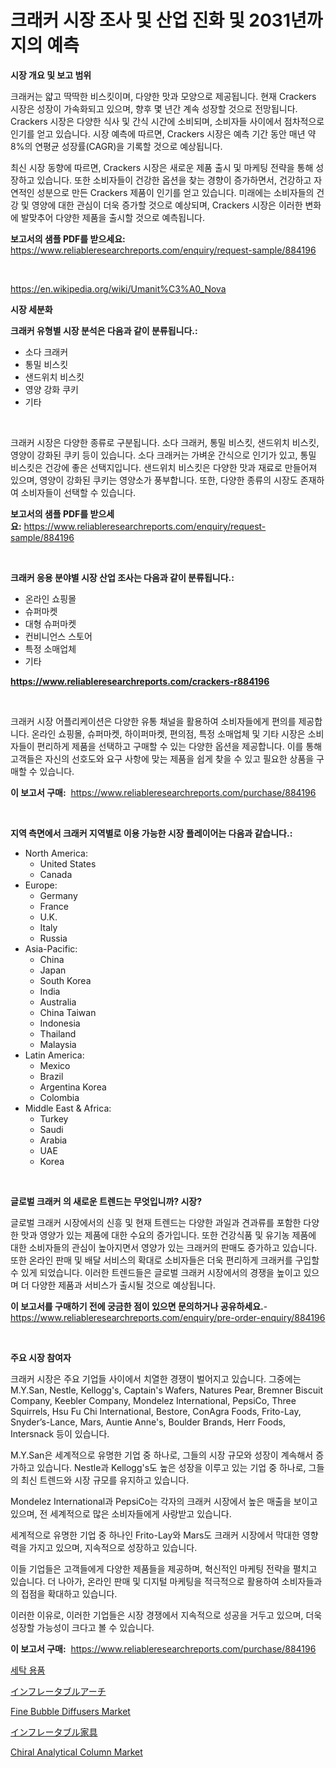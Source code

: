 <p><h1>크래커 시장 조사 및 산업 진화 및 2031년까지의 예측</h1></p><p><strong>시장 개요 및 보고 범위</strong></p>
<p><p>크래커는 얇고 딱딱한 비스킷이며, 다양한 맛과 모양으로 제공됩니다. 현재 Crackers 시장은 성장이 가속화되고 있으며, 향후 몇 년간 계속 성장할 것으로 전망됩니다. Crackers 시장은 다양한 식사 및 간식 시간에 소비되며, 소비자들 사이에서 점차적으로 인기를 얻고 있습니다. 시장 예측에 따르면, Crackers 시장은 예측 기간 동안 매년 약 8%의 연평균 성장률(CAGR)을 기록할 것으로 예상됩니다.</p><p>최신 시장 동향에 따르면, Crackers 시장은 새로운 제품 출시 및 마케팅 전략을 통해 성장하고 있습니다. 또한 소비자들이 건강한 옵션을 찾는 경향이 증가하면서, 건강하고 자연적인 성분으로 만든 Crackers 제품이 인기를 얻고 있습니다. 미래에는 소비자들의 건강 및 영양에 대한 관심이 더욱 증가할 것으로 예상되며, Crackers 시장은 이러한 변화에 발맞추어 다양한 제품을 출시할 것으로 예측됩니다.</p></p>
<p><strong>보고서의 샘플 PDF를 받으세요:</strong> <a href="https://www.reliableresearchreports.com/enquiry/request-sample/884196">https://www.reliableresearchreports.com/enquiry/request-sample/884196</a></p>
<p>&nbsp;</p>
<p><a href="https://en.wikipedia.org/wiki/Umanit%C3%A0_Nova">https://en.wikipedia.org/wiki/Umanit%C3%A0_Nova</a></p>
<p><strong>시장 세분화</strong></p>
<p><strong>크래커 유형별 시장 분석은 다음과 같이 분류됩니다.:</strong></p>
<p><ul><li>소다 크래커</li><li>통밀 비스킷</li><li>샌드위치 비스킷</li><li>영양 강화 쿠키</li><li>기타</li></ul></p>
<p>&nbsp;</p>
<p><p>크래커 시장은 다양한 종류로 구분됩니다. 소다 크래커, 통밀 비스킷, 샌드위치 비스킷, 영양이 강화된 쿠키 등이 있습니다. 소다 크래커는 가벼운 간식으로 인기가 있고, 통밀 비스킷은 건강에 좋은 선택지입니다. 샌드위치 비스킷은 다양한 맛과 재료로 만들어져 있으며, 영양이 강화된 쿠키는 영양소가 풍부합니다. 또한, 다양한 종류의 시장도 존재하여 소비자들이 선택할 수 있습니다.</p></p>
<p><strong>보고서의 샘플 PDF를 받으세요:</strong>&nbsp;<a href="https://www.reliableresearchreports.com/enquiry/request-sample/884196">https://www.reliableresearchreports.com/enquiry/request-sample/884196</a></p>
<p>&nbsp;</p>
<p><strong> 크래커 응용 분야별 시장 산업 조사는 다음과 같이 분류됩니다.:</strong></p>
<p><ul><li>온라인 쇼핑몰</li><li>슈퍼마켓</li><li>대형 슈퍼마켓</li><li>컨비니언스 스토어</li><li>특정 소매업체</li><li>기타</li></ul></p>
<p><strong><a href="https://www.reliableresearchreports.com/crackers-r884196">https://www.reliableresearchreports.com/crackers-r884196</a></strong></p>
<p>&nbsp;</p>
<p><p>크래커 시장 어플리케이션은 다양한 유통 채널을 활용하여 소비자들에게 편의를 제공합니다. 온라인 쇼핑몰, 슈퍼마켓, 하이퍼마켓, 편의점, 특정 소매업체 및 기타 시장은 소비자들이 편리하게 제품을 선택하고 구매할 수 있는 다양한 옵션을 제공합니다. 이를 통해 고객들은 자신의 선호도와 요구 사항에 맞는 제품을 쉽게 찾을 수 있고 필요한 상품을 구매할 수 있습니다.</p></p>
<p><strong>이 보고서 구매:</strong>&nbsp; <a href="https://www.reliableresearchreports.com/purchase/884196">https://www.reliableresearchreports.com/purchase/884196</a></p>
<p>&nbsp;</p>
<p><strong>지역 측면에서 크래커 지역별로 이용 가능한 시장 플레이어는 다음과 같습니다.:</strong></p>
<p><ul>
    <li>
        North America:
        <ul>
            <li>United States</li>
            <li>Canada</li>
        </ul>
    </li>
    <li>
        Europe:
        <ul>
            <li>Germany</li>
            <li>France</li>
            <li>U.K.</li>
            <li>Italy</li>
            <li>Russia</li>
        </ul>
    </li>
    <li>
        Asia-Pacific:
        <ul>
            <li>China</li>
            <li>Japan</li>
            <li>South Korea</li>
            <li>India</li>
            <li>Australia</li>
            <li>China Taiwan</li>
            <li>Indonesia</li>
            <li>Thailand</li>
            <li>Malaysia</li>
        </ul>
    </li>
    <li>
        Latin America:
        <ul>
            <li>Mexico</li>
            <li>Brazil</li>
            <li>Argentina Korea</li>
            <li>Colombia</li>
        </ul>
    </li>
    <li>
        Middle East & Africa:
        <ul>
            <li>Turkey</li>
            <li>Saudi</li>
            <li>Arabia</li>
            <li>UAE</li>
            <li>Korea</li>
        </ul>
    </li>
    </ul></p>
<p>&nbsp;</p>
<p><strong>글로벌 크래커 의 새로운 트렌드는 무엇입니까? 시장?</strong></p>
<p><p>글로벌 크래커 시장에서의 신흥 및 현재 트렌드는 다양한 과일과 견과류를 포함한 다양한 맛과 영양가 있는 제품에 대한 수요의 증가입니다. 또한 건강식품 및 유기농 제품에 대한 소비자들의 관심이 높아지면서 영양가 있는 크래커의 판매도 증가하고 있습니다. 또한 온라인 판매 및 배달 서비스의 확대로 소비자들은 더욱 편리하게 크래커를 구입할 수 있게 되었습니다. 이러한 트렌드들은 글로벌 크래커 시장에서의 경쟁을 높이고 있으며 더 다양한 제품과 서비스가 출시될 것으로 예상됩니다.</p></p>
<p><strong>이 보고서를 구매하기 전에 궁금한 점이 있으면 문의하거나 공유하세요.</strong>- <a href="https://www.reliableresearchreports.com/enquiry/pre-order-enquiry/884196">https://www.reliableresearchreports.com/enquiry/pre-order-enquiry/884196</a></p>
<p>&nbsp;</p>
<p><strong>주요 시장 참여자</strong></p>
<p><p>크래커 시장은 주요 기업들 사이에서 치열한 경쟁이 벌어지고 있습니다. 그중에는 M.Y.San, Nestle, Kellogg's, Captain's Wafers, Natures Pear, Bremner Biscuit Company, Keebler Company, Mondelez International, PepsiCo, Three Squirrels, Hsu Fu Chi International, Bestore, ConAgra Foods, Frito-Lay, Snyder’s-Lance, Mars, Auntie Anne's, Boulder Brands, Herr Foods, Intersnack 등이 있습니다.</p><p>M.Y.San은 세계적으로 유명한 기업 중 하나로, 그들의 시장 규모와 성장이 계속해서 증가하고 있습니다. Nestle과 Kellogg's도 높은 성장을 이루고 있는 기업 중 하나로, 그들의 최신 트렌드와 시장 규모를 유지하고 있습니다.</p><p>Mondelez International과 PepsiCo는 각자의 크래커 시장에서 높은 매출을 보이고 있으며, 전 세계적으로 많은 소비자들에게 사랑받고 있습니다. </p><p>세계적으로 유명한 기업 중 하나인 Frito-Lay와 Mars도 크래커 시장에서 막대한 영향력을 가지고 있으며, 지속적으로 성장하고 있습니다.</p><p>이들 기업들은 고객들에게 다양한 제품들을 제공하며, 혁신적인 마케팅 전략을 펼치고 있습니다. 더 나아가, 온라인 판매 및 디지털 마케팅을 적극적으로 활용하여 소비자들과의 접점을 확대하고 있습니다.</p><p>이러한 이유로, 이러한 기업들은 시장 경쟁에서 지속적으로 성공을 거두고 있으며, 더욱 성장할 가능성이 크다고 볼 수 있습니다.</p></p>
<p><strong>이 보고서 구매:</strong>&nbsp;&nbsp;<a href="https://www.reliableresearchreports.com/purchase/884196">https://www.reliableresearchreports.com/purchase/884196</a></p>
<p><p><a href="https://github.com/LuckeyCorbin/Market-Research-Report-List-1/blob/main/47191391248.md">세탁 용품</a></p><p><a href="https://github.com/RandallRunte2023/Market-Research-Report-List-2/blob/main/1280899185904.md">インフレータブルアーチ</a></p><p><a href="https://github.com/abdelrhmankishk22/Market-Research-Report-List-5/blob/main/fine-bubble-diffusers-market.md">Fine Bubble Diffusers Market</a></p><p><a href="https://github.com/DanykaKilback/Market-Research-Report-List-2/blob/main/3077888185905.md">インフレータブル家具</a></p><p><a href="https://github.com/ChiragRp1/Market-Research-Report-List-5/blob/main/chiral-analytical-column-market.md">Chiral Analytical Column Market</a></p></p>